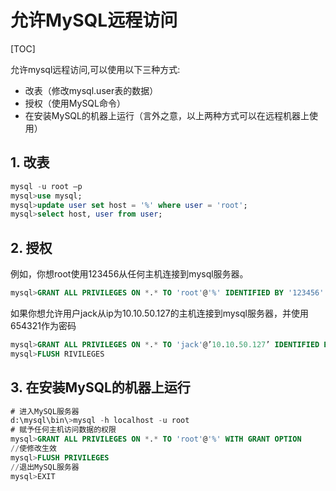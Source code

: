 # 允许MySQL远程访问

[TOC]

允许mysql远程访问,可以使用以下三种方式:

- 改表（修改mysql.user表的数据）
- 授权（使用MySQL命令）
- 在安装MySQL的机器上运行（言外之意，以上两种方式可以在远程机器上使用）

## 1. 改表

```sql
mysql -u root –p
mysql>use mysql;
mysql>update user set host = '%' where user = 'root';
mysql>select host, user from user;
```

## 2. 授权

例如，你想root使用123456从任何主机连接到mysql服务器。

```sql
mysql>GRANT ALL PRIVILEGES ON *.* TO 'root'@'%' IDENTIFIED BY '123456' WITH GRANT OPTION;
```

如果你想允许用户jack从ip为10.10.50.127的主机连接到mysql服务器，并使用654321作为密码

```sql
mysql>GRANT ALL PRIVILEGES ON *.* TO 'jack'@’10.10.50.127’ IDENTIFIED BY '654321' WITH GRANT OPTION;
mysql>FLUSH RIVILEGES
```

## 3. 在安装MySQL的机器上运行

```sql
# 进入MySQL服务器
d:\mysql\bin\>mysql -h localhost -u root
# 赋予任何主机访问数据的权限
mysql>GRANT ALL PRIVILEGES ON *.* TO 'root'@'%' WITH GRANT OPTION
//使修改生效
mysql>FLUSH PRIVILEGES
//退出MySQL服务器
mysql>EXIT
```

